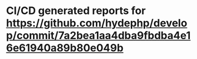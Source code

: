 # CI/CD generated reports for https://github.com/hydephp/develop/commit/7a2bea1aa4dba9fbdba4e16e61940a89b80e049b
